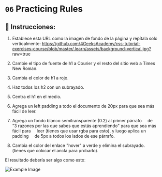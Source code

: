 # `06` Practicing Rules

## 📝 Instrucciones:


1. Establece esta URL como la imagen de fondo de la página y repítala solo verticalmente:
   https://github.com/4GeeksAcademy/css-tutorial-exercises-course/blob/master/.learn/assets/background-vertical.jpg?raw=true

2. Cambie el tipo de fuente de h1 a Courier
   y el resto del sitio web a Times New Roman.

3. Cambia el color de h1 a rojo.

4. Haz todos los h2 con un subrayado.

5. Centra el h1 en el medio.

6. Agrega un left padding a todo el documento
   de 20px para que sea más fácil de leer.

7. Agrega un fondo blanco semitransparente (0.2) al primer párrafo
    de "3 razones por las que sabes que estás aprendiendo" para que sea más fácil para
    leer (tienes que usar rgba para esto), y luego aplica un padding
    de 5px a todos los lados de ese párrafo.

8. Cambia el color del enlace "hover" a verde y elimina el subrayado.
    (tienes que colocar el ancla para probarlo).


El resultado debería ser algo como esto:

![Example Image](https://github.com/4GeeksAcademy/css-tutorial-exercises-course/raw/master/.learn/assets/06-1.png?raw=true)

